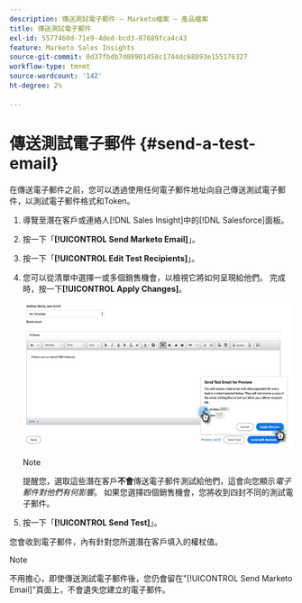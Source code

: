 ```yaml
---
description: 傳送測試電子郵件 — Marketo檔案 — 產品檔案
title: 傳送測試電子郵件
exl-id: 5577460d-71e9-4ded-bcd3-07689fca4c43
feature: Marketo Sales Insights
source-git-commit: 0d37fbdb7d08901458c1744dc68893e155176327
workflow-type: tm+mt
source-wordcount: '142'
ht-degree: 2%

---
```


# 傳送測試電子郵件 {#send-a-test-email}

在傳送電子郵件之前，您可以透過使用任何電子郵件地址向自己傳送測試電子郵件，以測試電子郵件格式和Token。

1. 導覽至潛在客戶或連絡人[!DNL Sales Insight]中的[!DNL Salesforce]面板。

1. 按一下「**[!UICONTROL Send Marketo Email]**」。

1. 按一下「**[!UICONTROL Edit Test Recipients]**」。

1. 您可以從清單中選擇一或多個銷售機會，以檢視它將如何呈現給他們。 完成時，按一下&#x200B;**[!UICONTROL Apply Changes]**。

   ![](assets/send-a-test-email-1.png)

   >[!NOTE]
   >
   >提醒您，選取這些潛在客戶&#x200B;**不會**&#x200B;傳送電子郵件測試給他們，這會向您顯示&#x200B;_電子郵件對他們有何影響_。 如果您選擇四個銷售機會，您將收到四封不同的測試電子郵件。

1. 按一下「**[!UICONTROL Send Test]**」。

您會收到電子郵件，內有針對您所選潛在客戶填入的權杖值。

>[!NOTE]
>
>不用擔心，即使傳送測試電子郵件後，您仍會留在&quot;[!UICONTROL Send Marketo Email]&quot;頁面上，不會遺失您建立的電子郵件。
